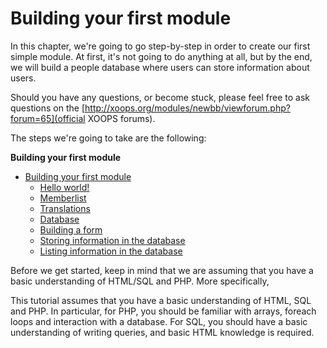 # Building your first module

In this chapter, we're going to go step-by-step in order to create our first simple module.
At first, it's not going to do anything at all, but by the end, we will build a people database where users can store information about users.

Should you have any questions, or become stuck, please feel free to ask questions on the [http://xoops.org/modules/newbb/viewforum.php?forum=65](official XOOPS forums).

The steps we're going to take are the following:

**Building your first module**
* [Building your first module](book/building_a_simple_module/introduction.md)
    * [Hello world!](book/building_a_simple_module/helloworld.md)
    * [Memberlist](book/building_a_simple_module/memberlist.md)
    * [Translations](book/building_a_simple_module/translations.md)
    * [Database](book/building_a_simple_module/database.md)
    * [Building a form](book/building_a_simple_module/buildingform.md)
    * [Storing information in the database](book/building_a_simple_module/saving_to_database.md)
    * [Listing information in the database](book/building_a_simple_module/listing_database.md)

Before we get started, keep in mind that we are assuming that you have a basic understanding of HTML/SQL and PHP.
More specifically, 

This tutorial assumes that you have a basic understanding of HTML, SQL and PHP.
In particular, for PHP, you should be familiar with arrays, foreach loops and interaction with a database.
For SQL, you should have a basic understanding of writing queries, and basic HTML knowledge is required.